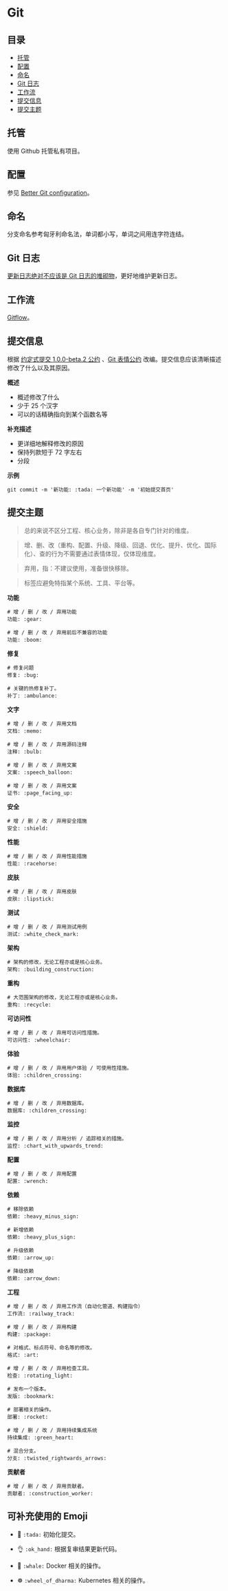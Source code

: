 # Git

## 目录

- [托管](#托管)
- [配置](#配置)
- [命名](#命名)
- [Git 日志](#git-日志)
- [工作流](#工作流)
- [提交信息](#提交信息)
- [提交主题](#提交主题)

## 托管

使用 Github 托管私有项目。

## 配置
参见 [Better Git configuration](https://blog.scottnonnenberg.com/better-git-configuration/)。

## 命名

分支命名参考匈牙利命名法，单词都小写，单词之间用连字符连结。

## Git 日志

[更新日志绝对不应该是 Git 日志的堆砌物](https://keepachangelog.com/zh-CN/1.0.0/)，更好地维护更新日志。

## 工作流

[Gitflow](http://nvie.com/posts/a-successful-git-branching-model/)。

## 提交信息

根据 [约定式提交 1.0.0-beta.2 公约](https://www.conventionalcommits.org/zh/v1.0.0-beta.2/) 、[Git 表情公约](https://gitmoji.carloscuesta.me/) 改编。提交信息应该清晰描述修改了什么以及其原因。

**概述**
- 概述修改了什么
- 少于 25 个汉字
- 可以的话精确指向到某个函数名等

**补充描述**
- 更详细地解释修改的原因
- 保持列款短于 72 字左右
- 分段

**示例**

```shell
git commit -m '新功能: :tada: 一个新功能' -m '初始提交首页'
```

## 提交主题

> 总的来说不区分工程、核心业务，除非是各自专门针对的维度。

> 增、删、改（重构、配置、升级、降级、回退、优化、提升、优化、国际化）、查的行为不需要通过表情体现，仅体现维度。

> 弃用，指：不建议使用，准备很快移除。

> 标签应避免特指某个系统、工具、平台等。

**功能**
```shell
# 增 / 删 / 改 / 弃用功能
功能: :gear:

# 增 / 删 / 改 / 弃用前后不兼容的功能
功能: :boom:
```

**修复**
```shell
# 修复问题
修复: :bug:

# 关键的热修复补丁。
补丁: :ambulance:
```

**文字**
```shell
# 增 / 删 / 改 / 弃用文档
文档: :memo:

# 增 / 删 / 改 / 弃用源码注释
注释: :bulb:

# 增 / 删 / 改 / 弃用文案
文案: :speech_balloon:

# 增 / 删 / 改 / 弃用文案
证书: :page_facing_up:
```

**安全**
```shell
# 增 / 删 / 改 / 弃用安全措施
安全: :shield:
```

**性能**
```shell
# 增 / 删 / 改 / 弃用性能措施
性能: :racehorse:
```

**皮肤**
```shell
# 增 / 删 / 改 / 弃用皮肤
皮肤: :lipstick:
```

**测试**
```shell
# 增 / 删 / 改 / 弃用测试用例
测试: :white_check_mark:
```

**架构**
```shell
# 架构的修改，无论工程亦或是核心业务。
架构: :building_construction:
```

**重构**
```shell
# 大范围架构的修改，无论工程亦或是核心业务。
重构: :recycle:
```

**可访问性**
```shell
# 增 / 删 / 改 / 弃用可访问性措施。
可访问性: :wheelchair:
```

**体验**
```shell
# 增 / 删 / 改 / 弃用用户体验 / 可使用性措施。
体验: :children_crossing:
```

**数据库**
```shell
# 增 / 删 / 改 / 弃用数据库。
数据库: :children_crossing:
```

**监控**
```shell
# 增 / 删 / 改 / 弃用分析 / 追踪相关的措施。
监控: :chart_with_upwards_trend:
```

**配置**
```shell
# 增 / 删 / 改 / 弃用配置
配置: :wrench:
```

**依赖**
```shell
# 移除依赖
依赖: :heavy_minus_sign:

# 新增依赖
依赖: :heavy_plus_sign:

# 升级依赖
依赖: :arrow_up:

# 降级依赖
依赖: :arrow_down:
```

**工程**
```shell
# 增 / 删 / 改 / 弃用工作流（自动化管道、构建指令）
工作流: :railway_track:

# 增 / 删 / 改 / 弃用构建
构建: :package:

# 对格式、标点符号、命名等的修改。
格式: :art:

# 增 / 删 / 改 / 弃用检查工具。
检查: :rotating_light:

# 发布一个版本。
发版: :bookmark:

# 部署相关的操作。
部署: :rocket:

# 增 / 删 / 改 / 弃用持续集成系统
持续集成: :green_heart:

# 混合分支。
分支: :twisted_rightwards_arrows:
```

**贡献者**
```shell
# 增 / 删 / 改 / 弃用贡献者。
贡献者: :construction_worker:
```

## 可补充使用的 Emoji

- :tada: `:tada:` 初始化提交。

- :ok_hand: `:ok_hand:` 根据复审结果更新代码。

- :whale: `:whale:` Docker 相关的操作。

- :wheel_of_dharma: `:wheel_of_dharma:` Kubernetes 相关的操作。
